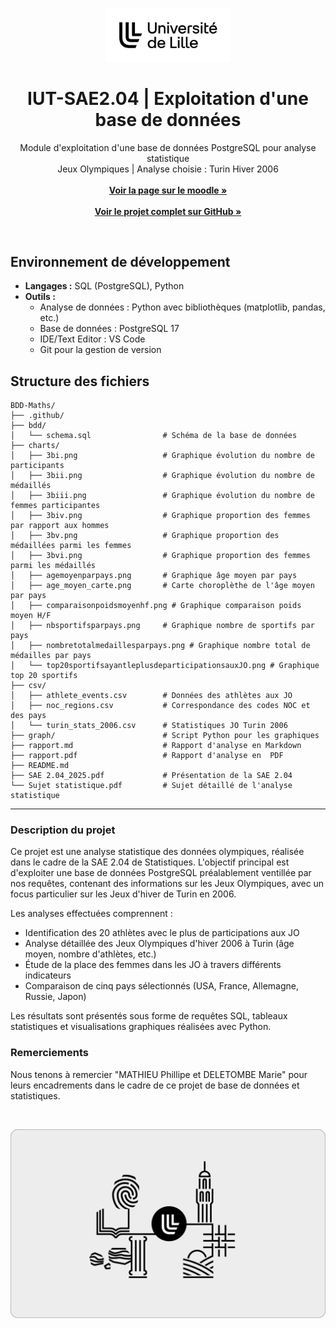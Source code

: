 <br/>
<p align="center">
    <picture>
        <source media="(prefers-color-scheme: dark)" srcset="https://github.com/yannouuuu/IUT-SAE2.04/raw/main/.github/assets/header_univlille_light.png" width="200px">
        <img alt="UnivLilleLogo" src="https://github.com/yannouuuu/IUT-SAE2.04/raw/main/.github/assets/header_univlille_dark.png" width="200px">
    </picture>
  <h1 align="center">IUT-SAE2.04 | Exploitation d'une base de données</h1>
</p>

<p align="center">
    Module d'exploitation d'une base de données PostgreSQL pour analyse statistique
    <br/>
    Jeux Olympiques | Analyse choisie : Turin Hiver 2006 
    <br/>
    <br/>
    <a href="https://moodle.univ-lille.fr/course/view.php?id=30827&sectionid=266882"><strong>Voir la page sur le moodle »</strong></a>
    <br/>
    <br/>
    <a href="https://github.com/yannouuuu/IUT-SAE2.04/"><strong>Voir le projet complet sur GitHub »</strong></a>
</p>

<br/>

## Environnement de développement

- **Langages :** SQL (PostgreSQL), Python
- **Outils :**
  - Analyse de données : Python avec bibliothèques (matplotlib, pandas, etc.)
  - Base de données : PostgreSQL 17
  - IDE/Text Editor : VS Code
  - Git pour la gestion de version

## Structure des fichiers
```plaintext
BDD-Maths/
├── .github/
├── bdd/
│   └── schema.sql                # Schéma de la base de données
├── charts/
│   ├── 3bi.png                   # Graphique évolution du nombre de participants
│   ├── 3bii.png                  # Graphique évolution du nombre de médaillés
│   ├── 3biii.png                 # Graphique évolution du nombre de femmes participantes
│   ├── 3biv.png                  # Graphique proportion des femmes par rapport aux hommes
│   ├── 3bv.png                   # Graphique proportion des médaillées parmi les femmes
│   ├── 3bvi.png                  # Graphique proportion des femmes parmi les médaillés
│   ├── agemoyenparpays.png       # Graphique âge moyen par pays
│   ├── age_moyen_carte.png       # Carte choroplèthe de l'âge moyen par pays
│   ├── comparaisonpoidsmoyenhf.png # Graphique comparaison poids moyen H/F
│   ├── nbsportifsparpays.png     # Graphique nombre de sportifs par pays
│   ├── nombretotalmedaillesparpays.png # Graphique nombre total de médailles par pays
│   └── top20sportifsayantleplusdeparticipationsauxJO.png # Graphique top 20 sportifs
├── csv/
│   ├── athlete_events.csv        # Données des athlètes aux JO
│   ├── noc_regions.csv           # Correspondance des codes NOC et des pays
│   └── turin_stats_2006.csv      # Statistiques JO Turin 2006
├── graph/                        # Script Python pour les graphiques
├── rapport.md                    # Rapport d'analyse en Markdown
├── rapport.pdf                   # Rapport d'analyse en  PDF
├── README.md
├── SAE 2.04_2025.pdf             # Présentation de la SAE 2.04
└── Sujet statistique.pdf         # Sujet détaillé de l'analyse statistique
```

---

### Description du projet

Ce projet est une analyse statistique des données olympiques, réalisée dans le cadre de la SAE 2.04 de Statistiques. L'objectif principal est d'exploiter une base de données PostgreSQL préalablement ventillée par nos requêtes, contenant des informations sur les Jeux Olympiques, avec un focus particulier sur les Jeux d'hiver de Turin en 2006.

Les analyses effectuées comprennent :
- Identification des 20 athlètes avec le plus de participations aux JO
- Analyse détaillée des Jeux Olympiques d'hiver 2006 à Turin (âge moyen, nombre d'athlètes, etc.)
- Étude de la place des femmes dans les JO à travers différents indicateurs
- Comparaison de cinq pays sélectionnés (USA, France, Allemagne, Russie, Japon)

Les résultats sont présentés sous forme de requêtes SQL, tableaux statistiques et visualisations graphiques réalisées avec Python.

### Remerciements

Nous tenons à remercier "MATHIEU Phillipe et DELETOMBE  Marie" pour leurs encadrements dans le cadre de ce projet de base de données et statistiques.

<br/>
<p align="center">
    <picture>
        <img alt="UnivLilleLogo" src="https://github.com/yannouuuu/IUT-SAE2.04/raw/main/.github/assets/footer_univlille.png">
    </picture>
</p>
